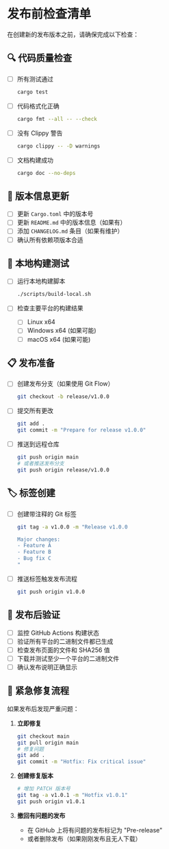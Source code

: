 # 发布前检查清单

在创建新的发布版本之前，请确保完成以下检查：

## 🔍 代码质量检查

- [ ] 所有测试通过
  ```bash
  cargo test
  ```

- [ ] 代码格式化正确
  ```bash
  cargo fmt --all -- --check
  ```

- [ ] 没有 Clippy 警告
  ```bash
  cargo clippy -- -D warnings
  ```

- [ ] 文档构建成功
  ```bash
  cargo doc --no-deps
  ```

## 📝 版本信息更新

- [ ] 更新 `Cargo.toml` 中的版本号
- [ ] 更新 `README.md` 中的版本信息（如果有）
- [ ] 添加 `CHANGELOG.md` 条目（如果有维护）
- [ ] 确认所有依赖项版本合适

## 🧪 本地构建测试

- [ ] 运行本地构建脚本
  ```bash
  ./scripts/build-local.sh
  ```

- [ ] 检查主要平台的构建结果
  - [ ] Linux x64
  - [ ] Windows x64 (如果可能)
  - [ ] macOS x64 (如果可能)

## 📋 发布准备

- [ ] 创建发布分支（如果使用 Git Flow）
  ```bash
  git checkout -b release/v1.0.0
  ```

- [ ] 提交所有更改
  ```bash
  git add .
  git commit -m "Prepare for release v1.0.0"
  ```

- [ ] 推送到远程仓库
  ```bash
  git push origin main
  # 或者推送发布分支
  git push origin release/v1.0.0
  ```

## 🏷️ 标签创建

- [ ] 创建带注释的 Git 标签
  ```bash
  git tag -a v1.0.0 -m "Release v1.0.0

  Major changes:
  - Feature A
  - Feature B
  - Bug fix C
  "
  ```

- [ ] 推送标签触发发布流程
  ```bash
  git push origin v1.0.0
  ```

## 🔄 发布后验证

- [ ] 监控 GitHub Actions 构建状态
- [ ] 验证所有平台的二进制文件都已生成
- [ ] 检查发布页面的文件和 SHA256 值
- [ ] 下载并测试至少一个平台的二进制文件
- [ ] 确认发布说明正确显示

## 🚨 紧急修复流程

如果发布后发现严重问题：

1. **立即修复**
   ```bash
   git checkout main
   git pull origin main
   # 修复问题
   git add .
   git commit -m "Hotfix: Fix critical issue"
   ```

2. **创建修复版本**
   ```bash
   # 增加 PATCH 版本号
   git tag -a v1.0.1 -m "Hotfix v1.0.1"
   git push origin v1.0.1
   ```

3. **撤回有问题的发布**
   - 在 GitHub 上将有问题的发布标记为 "Pre-release"
   - 或者删除发布（如果刚刚发布且无人下载）

